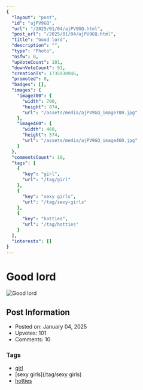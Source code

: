 ```yaml
---
{
  "layout": "post",
  "id": "ajPV9GQ",
  "url": "/2025/01/04/ajPV9GQ.html",
  "post_url": "/2025/01/04/ajPV9GQ.html",
  "title": "Good lord",
  "description": "",
  "type": "Photo",
  "nsfw": 0,
  "upVoteCount": 101,
  "downVoteCount": 91,
  "creationTs": 1735930946,
  "promoted": 0,
  "badges": [],
  "images": {
    "image700": {
      "width": 700,
      "height": 874,
      "url": "/assets/media/ajPV9GQ_image700.jpg"
    },
    "image460": {
      "width": 460,
      "height": 574,
      "url": "/assets/media/ajPV9GQ_image460.jpg"
    }
  },
  "commentsCount": 10,
  "tags": [
    {
      "key": "girl",
      "url": "/tag/girl"
    },
    {
      "key": "sexy girls",
      "url": "/tag/sexy-girls"
    },
    {
      "key": "hotties",
      "url": "/tag/hotties"
    }
  ],
  "interests": []
}
---
```


# Good lord

![Good lord](/assets/media/ajPV9GQ_image700.jpg)

## Post Information

- Posted on: January 04, 2025
- Upvotes: 101
- Comments: 10

### Tags

- [girl](/tag/girl)
- [sexy girls](/tag/sexy girls)
- [hotties](/tag/hotties)
